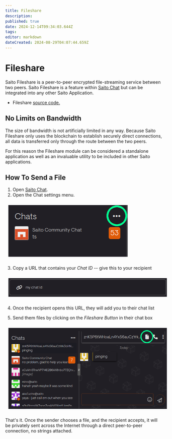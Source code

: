 ```yaml
---
title: Fileshare
description: 
published: true
date: 2024-12-14T09:34:03.644Z
tags: 
editor: markdown
dateCreated: 2024-08-29T04:07:44.659Z
---
```


# Fileshare

Saito Fileshare is a peer-to-peer encrypted file-streaming service between two peers. Saito Fileshare is a feature within [Saito Chat](https://saito.io/chat/) but can be integrated into any other Saito Application.

- Fileshare [source code.](https://github.com/SaitoTech/saito-lite-rust/tree/master/mods/fileshare)

## No Limits on Bandwidth

The size of bandwidth is not artificially limited in any way. Because Saito Fileshare only uses the blockchain to establish securely direct connections, all data is transferred only through the route between the two peers.

For this reason the Fileshare module can be considered a standalone application as well as an invaluable utility to be included in other Saito applications.

## How To Send a File

1. Open [Saito Chat](https://saito.io/chat/).
2. Open the Chat settings menu.

<img src="/chat-id.png" style="padding:10px" />

3. Copy a URL that contains your *Chat ID* -- give this to your recipient

<img src="/my-chat-id.png" style="width: 600px; padding:10px" />

4. Once the recipient opens this URL, they will add you to their chat list

5. Send them files by clicking on the *Fileshare Button* in their chat box

<img src="/chat-file.png" style="width: 600px; padding:10px" />

That's it. Once the sender chooses a file, and the recipient accepts, it will be privately sent across the Internet through a direct peer-to-peer connection, no strings attached. 
